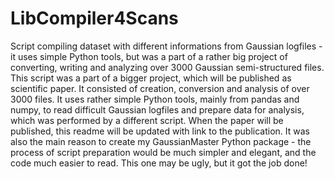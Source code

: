 # LibCompiler4Scans
Script compiling dataset with different informations from Gaussian logfiles - it uses simple Python tools, but was a part of a rather big project of converting, writing and analyzing over 3000 Gaussian semi-structured files.
This script was a part of a bigger project, which will be published as scientific paper. It consisted of creation, conversion and analysis of over 3000 files. 
It uses rather simple Python tools, mainly from pandas and numpy, to read difficult Gaussian logfiles and prepare data for analysis, which was performed by a different script.
When the paper will be published, this readme will be updated with link to the publication. It was also the main reason to create my GaussianMaster Python package - the process of script preparation would be much simpler and elegant, and the code much easier to read. This one may be ugly, but it got the job done!
